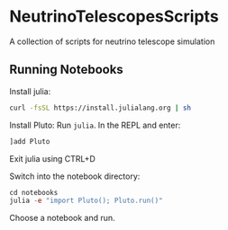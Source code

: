# NeutrinoTelescopesScripts
A collection of scripts for neutrino telescope simulation

## Running Notebooks

Install julia:
```bash
curl -fsSL https://install.julialang.org | sh
```

Install Pluto:
Run `julia`. In the REPL and enter:

```julia
]add Pluto
```
Exit julia using CTRL+D

Switch into the notebook directory:
```julia
cd notebooks
julia -e "import Pluto(); Pluto.run()"
```

Choose a notebook and run.
